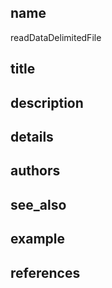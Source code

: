 ## name
readDataDelimitedFile
## title
## description
## details
## authors
## see_also
## example
## references
